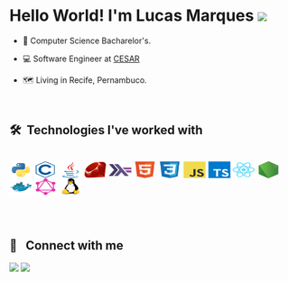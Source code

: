 <h1 align="left"> Hello World! I'm Lucas Marques <img src="https://github.com/TheDudeThatCode/TheDudeThatCode/blob/master/Assets/Hi.gif" width="25px"> </h1>

- 📝 Computer Science Bacharelor's.
 
- 💻 Software Engineer at [CESAR](https://www.cesar.org.br/)

- 🗺️ Living in Recife, Pernambuco.

<br>

## 🛠 &nbsp;Technologies I've worked with
<div style="display: inline_block"><br>
  <img align="center" alt="Lucas-Python" height="30" width="40" src="https://raw.githubusercontent.com/devicons/devicon/master/icons/python/python-original.svg">
  <img align="center" alt="Lucas-C" height="30" width="40" src="https://raw.githubusercontent.com/devicons/devicon/master/icons/c/c-line.svg">
  <img align="center" alt="Lucas-Java" height="30" width="40" src="https://raw.githubusercontent.com/devicons/devicon/master/icons/java/java-original.svg">
  <img align="center" alt="Lucas-Ruby" height="30" width="40" src="https://raw.githubusercontent.com/devicons/devicon/master/icons/ruby/ruby-original.svg">
  <img align="center" alt="Lucas-Haskell" height="30" width="40" src="https://raw.githubusercontent.com/devicons/devicon/master/icons/haskell/haskell-original.svg">
  <img align="center" alt="Lucas-Html" height="30" width="40" src="https://raw.githubusercontent.com/devicons/devicon/master/icons/html5/html5-original.svg">
  <img align="center" alt="Lucas-css" height="30" width="40" src="https://raw.githubusercontent.com/devicons/devicon/master/icons/css3/css3-original.svg">
  <img align="center" alt="Lucas-javascript" height="30" width="40" src="https://raw.githubusercontent.com/devicons/devicon/master/icons/javascript/javascript-original.svg">
  <img align="center" alt"Lucas-ts" height="30" width="40" src="https://raw.githubusercontent.com/devicons/devicon/master/icons/typescript/typescript-original.svg">
  <img align="center" alt"Lucas-react" height="30" width="40" src="https://raw.githubusercontent.com/devicons/devicon/master/icons/react/react-original.svg">
  <img align="center" alt"Lucas-nodejs" height="30" width="40" src="https://raw.githubusercontent.com/devicons/devicon/master/icons/nodejs/nodejs-original.svg">
  <img align="center" alt"Lucas-docker" height="30" width="40" src="https://raw.githubusercontent.com/devicons/devicon/master/icons/docker/docker-original.svg">
  <img align="center" alt"Lucas-graphql" height="30" width="40" src="https://raw.githubusercontent.com/devicons/devicon/master/icons/graphql/graphql-plain.svg">
  <img align="center" alt"Lucas-linux" height="30" width="40" src="https://github.com/devicons/devicon/blob/master/icons/linux/linux-original.svg">
</div>

<br><br>

## 📧 &nbsp; Connect with me
 <div>
   <a href="https://www.linkedin.com/in/lucasmarkes/" target="_blank"><img src="https://img.shields.io/badge/-LinkedIn-%230077B5?style=for-the-badge&logo=linkedin&logoColor=white" target="_blank"></a> 
  <a href = "mailto:luandrealbuquerque@gmail.com"><img src="https://img.shields.io/badge/-Gmail-%23333?style=for-the-badge&logo=gmail&logoColor=white" target="_blank"></a> 

 </div> 
